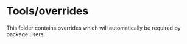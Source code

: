 # Tools/overrides

This folder contains overrides which will automatically be required by package users.
